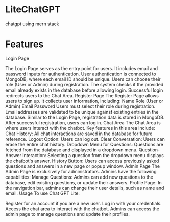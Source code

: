 # LiteChatGPT
chatgpt using mern stack
# Features
Login Page

The Login Page serves as the entry point for users.
It includes email and password inputs for authentication.
User authentication is connected to MongoDB, where each email ID should be unique.
Users can choose their role (User or Admin) during registration.
The system checks if the provided email already exists in the database before allowing login.
Successful login redirects users to the Chat Area.
Register Page
The Register Page allows users to sign up.
It collects user information, including:
Name
Role (User or Admin)
Email
Password
Users must select their role during registration.
Email addresses are validated to be unique against existing entries in the database.
Similar to the Login Page, registration data is stored in MongoDB.
After successful registration, users can log in.
Chat Area
The Chat Area is where users interact with the chatbot.
Key features in this area include:
Chat History: All chat interactions are saved in the database for future reference.
Logout Option: Users can log out.
Clear Conversation: Users can erase the entire chat history.
Dropdown Menu for Questions: Questions are fetched from the database and displayed in a dropdown menu.
Question-Answer Interaction: Selecting a question from the dropdown menu displays the chatbot's answer.
History Button: Users can access previously asked questions and answers in a new page or popup window.
Admin Page
The Admin Page is exclusively for administrators.
Admins have the following capabilities:
Manage Questions: Admins can add new questions to the database, edit existing questions, or update their answers.
Profile Page: In the navigation bar, admins can change their user details, such as name and email.
Usage
To use Chat GPT Lite:

Register for an account if you are a new user.
Log in with your credentials.
Access the chat area to interact with the chatbot.
Admins can access the admin page to manage questions and update their profiles.


